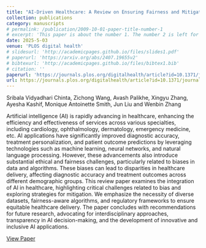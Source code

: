 ```yaml
---
title: "AI-Driven Healthcare: A Review on Ensuring Fairness and Mitigating Bias"
collection: publications
category: manuscripts
# permalink: /publication/2009-10-01-paper-title-number-1
# excerpt: 'This paper is about the number 1. The number 2 is left for future work.'
date: 2025-5-03
venue: 'PLOS digital health'
# slidesurl: 'http://academicpages.github.io/files/slides1.pdf'
# paperurl: 'https://arxiv.org/abs/2407.19655v2'
# bibtexurl: 'http://academicpages.github.io/files/bibtex1.bib'
# citation: ''
paperurl: 'https://journals.plos.org/digitalhealth/article?id=10.1371/journal.pdig.0000864'
url: https://journals.plos.org/digitalhealth/article?id=10.1371/journal.pdig.0000864 
---
```

Sribala Vidyadhari Chinta, Zichong Wang, Avash Palikhe, Xingyu Zhang, Ayesha Kashif, Monique Antoinette Smith, Jun Liu and Wenbin Zhang

Artificial intelligence (AI) is rapidly advancing in healthcare, enhancing the efficiency and effectiveness of services across various specialties, including cardiology, ophthalmology, dermatology, emergency medicine, etc. AI applications have significantly improved diagnostic accuracy, treatment personalization, and patient outcome predictions by leveraging technologies such as machine learning, neural networks, and natural language processing. However, these advancements also introduce substantial ethical and fairness challenges, particularly related to biases in data and algorithms. These biases can lead to disparities in healthcare delivery, affecting diagnostic accuracy and treatment outcomes across different demographic groups. This review paper examines the integration of AI in healthcare, highlighting critical challenges related to bias and exploring strategies for mitigation. We emphasize the necessity of diverse datasets, fairness-aware algorithms, and regulatory frameworks to ensure equitable healthcare delivery. The paper concludes with recommendations for future research, advocating for interdisciplinary approaches, transparency in AI decision-making, and the development of innovative and inclusive AI applications.

[View Paper](https://arxiv.org/abs/2407.19655v2)